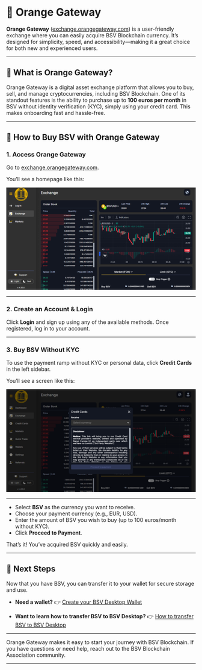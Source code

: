 # 🍊 Orange Gateway

**Orange Gateway** ([exchange.orangegateway.com](https://exchange.orangegateway.com/)) is a user-friendly exchange where you can easily acquire BSV Blockchain currency.
It’s designed for simplicity, speed, and accessibility—making it a great choice for both new and experienced users.

---

## 🌟 What is Orange Gateway?

Orange Gateway is a digital asset exchange platform that allows you to buy, sell, and manage cryptocurrencies, including BSV Blockchain.
One of its standout features is the ability to purchase up to **100 euros per month** in BSV without identity verification (KYC), simply using your credit card. This makes onboarding fast and hassle-free.

---

## 📝 How to Buy BSV with Orange Gateway

### 1. Access Orange Gateway

Go to [exchange.orangegateway.com](https://exchange.orangegateway.com/).

You’ll see a homepage like this:

![Orange Gateway Main Page](../../../assets/onboardings/get-bsv/orange/orange-gateway-main.png)

---

### 2. Create an Account & Login

Click **Login** and sign up using any of the available methods.
Once registered, log in to your account.

---

### 3. Buy BSV Without KYC

To use the payment ramp without KYC or personal data, click **Credit Cards** in the left sidebar.

You’ll see a screen like this:

![Orange Gateway Credit Card](../../../assets/onboardings/get-bsv/orange/orange-gateway-creditcard.png)

---

- Select **BSV** as the currency you want to receive.
- Choose your payment currency (e.g., EUR, USD).
- Enter the amount of BSV you wish to buy (up to 100 euros/month without KYC).
- Click **Proceed to Payment**.

That’s it! You’ve acquired BSV quickly and easily.

---

## 🚀 Next Steps

Now that you have BSV, you can transfer it to your wallet for secure storage and use.

- **Need a wallet?**
	👉 [Create your BSV Desktop Wallet](../metanet-desktop-mainnet.md)

- **Want to learn how to transfer BSV to BSV Desktop?**
	👉 [How to transfer BSV to BSV Desktop](../legacy-bridge.md)
---

Orange Gateway makes it easy to start your journey with BSV Blockchain.
If you have questions or need help, reach out to the BSV Blockchain Association community.

---
